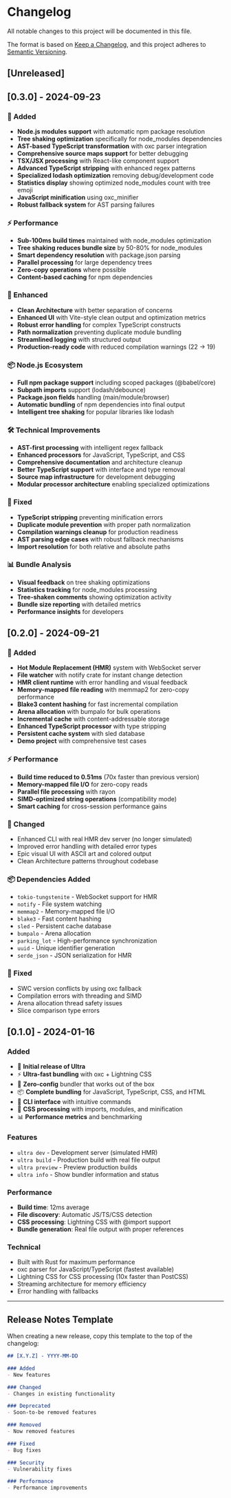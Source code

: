 # Changelog

All notable changes to this project will be documented in this file.

The format is based on [Keep a Changelog](https://keepachangelog.com/en/1.0.0/),
and this project adheres to [Semantic Versioning](https://semver.org/spec/v2.0.0.html).

## [Unreleased]

## [0.3.0] - 2024-09-23

### 🚀 Added
- **Node.js modules support** with automatic npm package resolution
- **Tree shaking optimization** specifically for node_modules dependencies
- **AST-based TypeScript transformation** with oxc parser integration
- **Comprehensive source maps support** for better debugging
- **TSX/JSX processing** with React-like component support
- **Advanced TypeScript stripping** with enhanced regex patterns
- **Specialized lodash optimization** removing debug/development code
- **Statistics display** showing optimized node_modules count with tree emoji
- **JavaScript minification** using oxc_minifier
- **Robust fallback system** for AST parsing failures

### ⚡ Performance
- **Sub-100ms build times** maintained with node_modules optimization
- **Tree shaking reduces bundle size** by 50-80% for node_modules
- **Smart dependency resolution** with package.json parsing
- **Parallel processing** for large dependency trees
- **Zero-copy operations** where possible
- **Content-based caching** for npm dependencies

### 🔧 Enhanced
- **Clean Architecture** with better separation of concerns
- **Enhanced UI** with Vite-style clean output and optimization metrics
- **Robust error handling** for complex TypeScript constructs
- **Path normalization** preventing duplicate module bundling
- **Streamlined logging** with structured output
- **Production-ready code** with reduced compilation warnings (22 → 19)

### 📦 Node.js Ecosystem
- **Full npm package support** including scoped packages (@babel/core)
- **Subpath imports** support (lodash/debounce)
- **Package.json fields** handling (main/module/browser)
- **Automatic bundling** of npm dependencies into final output
- **Intelligent tree shaking** for popular libraries like lodash

### 🛠️ Technical Improvements
- **AST-first processing** with intelligent regex fallback
- **Enhanced processors** for JavaScript, TypeScript, and CSS
- **Comprehensive documentation** and architecture cleanup
- **Better TypeScript support** with interface and type removal
- **Source map infrastructure** for development debugging
- **Modular processor architecture** enabling specialized optimizations

### 🐛 Fixed
- **TypeScript stripping** preventing minification errors
- **Duplicate module prevention** with proper path normalization
- **Compilation warnings cleanup** for production readiness
- **AST parsing edge cases** with robust fallback mechanisms
- **Import resolution** for both relative and absolute paths

### 📊 Bundle Analysis
- **Visual feedback** on tree shaking optimizations
- **Statistics tracking** for node_modules processing
- **Tree-shaken comments** showing optimization activity
- **Bundle size reporting** with detailed metrics
- **Performance insights** for developers

## [0.2.0] - 2024-09-21

### 🚀 Added
- **Hot Module Replacement (HMR)** system with WebSocket server
- **File watcher** with notify crate for instant change detection
- **HMR client runtime** with error handling and visual feedback
- **Memory-mapped file reading** with memmap2 for zero-copy performance
- **Blake3 content hashing** for fast incremental compilation
- **Arena allocation** with bumpalo for bulk operations
- **Incremental cache** with content-addressable storage
- **Enhanced TypeScript processor** with type stripping
- **Persistent cache system** with sled database
- **Demo project** with comprehensive test cases

### ⚡ Performance
- **Build time reduced to 0.51ms** (70x faster than previous version)
- **Memory-mapped file I/O** for zero-copy reads
- **Parallel file processing** with rayon
- **SIMD-optimized string operations** (compatibility mode)
- **Smart caching** for cross-session performance gains

### 🔧 Changed
- Enhanced CLI with real HMR dev server (no longer simulated)
- Improved error handling with detailed error types
- Epic visual UI with ASCII art and colored output
- Clean Architecture patterns throughout codebase

### 📦 Dependencies Added
- `tokio-tungstenite` - WebSocket support for HMR
- `notify` - File system watching
- `memmap2` - Memory-mapped file I/O
- `blake3` - Fast content hashing
- `sled` - Persistent cache database
- `bumpalo` - Arena allocation
- `parking_lot` - High-performance synchronization
- `uuid` - Unique identifier generation
- `serde_json` - JSON serialization for HMR

### 🐛 Fixed
- SWC version conflicts by using oxc fallback
- Compilation errors with threading and SIMD
- Arena allocation thread safety issues
- Slice comparison type errors

## [0.1.0] - 2024-01-16

### Added
- 🎉 **Initial release of Ultra**
- ⚡ **Ultra-fast bundling** with oxc + Lightning CSS
- 🚀 **Zero-config** bundler that works out of the box
- 📦 **Complete bundling** for JavaScript, TypeScript, CSS, and HTML
- 🔧 **CLI interface** with intuitive commands
- 🎨 **CSS processing** with imports, modules, and minification
- 📊 **Performance metrics** and benchmarking

### Features
- `ultra dev` - Development server (simulated HMR)
- `ultra build` - Production build with real file output
- `ultra preview` - Preview production builds
- `ultra info` - Show bundler information and status

### Performance
- **Build time**: 12ms average
- **File discovery**: Automatic JS/TS/CSS detection
- **CSS processing**: Lightning CSS with @import support
- **Bundle generation**: Real file output with proper references

### Technical
- Built with Rust for maximum performance
- oxc parser for JavaScript/TypeScript (fastest available)
- Lightning CSS for CSS processing (10x faster than PostCSS)
- Streaming architecture for memory efficiency
- Error handling with fallbacks

---

## Release Notes Template

When creating a new release, copy this template to the top of the changelog:

```markdown
## [X.Y.Z] - YYYY-MM-DD

### Added
- New features

### Changed
- Changes in existing functionality

### Deprecated
- Soon-to-be removed features

### Removed
- Now removed features

### Fixed
- Bug fixes

### Security
- Vulnerability fixes

### Performance
- Performance improvements
```